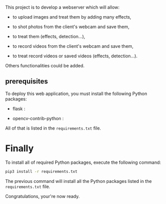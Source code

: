 This project is to develop a webserver which will allow:

* to upload images and treat them by adding many effects,

* to shot photos from the client's webcam and save them,

* to treat them (effects, detection...),

* to record videos from the client's webcam and save them,

* to treat record videos or saved videos (effects, detection...).

Others functionalities could be added.

## prerequisites

To deploy this web application, you must install the following Python packages:

* flask : 

* opencv-contrib-python :

All of that is listed in the `requirements.txt` file.

# Finally

To install all of required Python packages, execute the following command:

```bash
pip3 install -r requirements.txt
```
The previous command will install all the Python packages listed in the `requirements.txt` file.

Congratulations, your're now ready.
